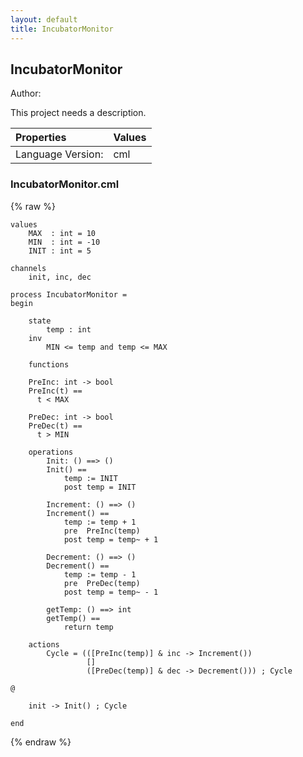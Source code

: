 ```yaml
---
layout: default
title: IncubatorMonitor
---
```


## IncubatorMonitor
Author: 


This project needs a description.


| Properties | Values          |
| :------------ | :---------- |
|Language Version:| cml|


### IncubatorMonitor.cml

{% raw %}
~~~
values
	MAX  : int = 10
	MIN  : int = -10
	INIT : int = 5

channels
    init, inc, dec

process IncubatorMonitor = 
begin

	state
		temp : int
	inv
		MIN <= temp and temp <= MAX
		
    functions
    
    PreInc: int -> bool
    PreInc(t) ==
      t < MAX
      
    PreDec: int -> bool
    PreDec(t) ==
      t > MIN
      
	operations
		Init: () ==> ()
		Init() ==
			temp := INIT
			post temp = INIT
	
		Increment: () ==> ()
		Increment() ==
			temp := temp + 1
			pre  PreInc(temp)
			post temp = temp~ + 1
			
		Decrement: () ==> ()
		Decrement() ==
			temp := temp - 1
			pre  PreDec(temp)
			post temp = temp~ - 1
			
		getTemp: () ==> int
		getTemp() == 
			return temp
			
	actions
		Cycle = (([PreInc(temp)] & inc -> Increment()) 
		         [] 
		         ([PreDec(temp)] & dec -> Decrement())) ; Cycle
			
@

	init -> Init() ; Cycle

end
~~~
{% endraw %}

